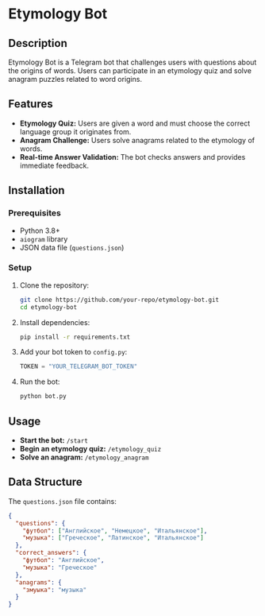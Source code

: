 # Etymology Bot

## Description
Etymology Bot is a Telegram bot that challenges users with questions about the origins of words. Users can participate in an etymology quiz and solve anagram puzzles related to word origins.

## Features
- **Etymology Quiz:** Users are given a word and must choose the correct language group it originates from.
- **Anagram Challenge:** Users solve anagrams related to the etymology of words.
- **Real-time Answer Validation:** The bot checks answers and provides immediate feedback.

## Installation

### Prerequisites
- Python 3.8+
- `aiogram` library
- JSON data file (`questions.json`)

### Setup
1. Clone the repository:
   ```sh
   git clone https://github.com/your-repo/etymology-bot.git
   cd etymology-bot
   ```
2. Install dependencies:
   ```sh
   pip install -r requirements.txt
   ```
3. Add your bot token to `config.py`:
   ```python
   TOKEN = "YOUR_TELEGRAM_BOT_TOKEN"
   ```
4. Run the bot:
   ```sh
   python bot.py
   ```

## Usage
- **Start the bot:** `/start`
- **Begin an etymology quiz:** `/etymology_quiz`
- **Solve an anagram:** `/etymology_anagram`

## Data Structure
The `questions.json` file contains:
```json
{
  "questions": {
    "футбол": ["Английское", "Немецкое", "Итальянское"],
    "музыка": ["Греческое", "Латинское", "Итальянское"]
  },
  "correct_answers": {
    "футбол": "Английское",
    "музыка": "Греческое"
  },
  "anagrams": {
    "змуыка": "музыка"
  }
}
```


